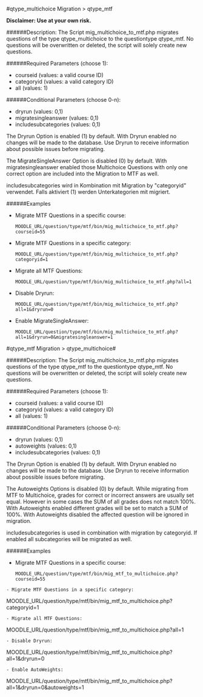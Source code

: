 ﻿#qtype_multichoice Migration > qtype_mtf

**Disclaimer: Use at your own risk.**

######Description:
The Script mig_multichoice_to_mtf.php migrates questions of the type
qtype_multichoice to the questiontype qtype_mtf. No questions will
be overwritten or deleted, the script will solely create new questions.

######Required Parameters (choose 1):
 - courseid (values: a valid course ID)
 - categoryid (values: a valid category ID)
 - all (values: 1)

######Conditional Parameters (choose 0-n):
 - dryrun (values: 0,1)
 - migratesingleanswer (values: 0,1)
 - includesubcategories (values: 0,1)

  The Dryrun Option is enabled (1) by default.
  With Dryrun enabled no changes will be made to the database.
  Use Dryrun to receive information about possible issues before
  migrating.

  The MigrateSingleAnswer Option is disabled (0) by default.
  With migratesingleanswer enabled those Multichoice Questions
  with only one correct option are included into the Migration
  to MTF as well.

  includesubcategories wird in Kombination mit Migration by
  "categoryid" verwendet.
  Falls aktiviert (1) werden Unterkategorien mit migriert.

######Examples

 - Migrate MTF Questions in a specific course:
   ```
   MOODLE_URL/question/type/mtf/bin/mig_multichoice_to_mtf.php?courseid=55
   ```
 - Migrate MTF Questions in a specific category:
   ```
   MOODLE_URL/question/type/mtf/bin/mig_multichoice_to_mtf.php?categoryid=1
   ```
 - Migrate all MTF Questions:
    ```
   MOODLE_URL/question/type/mtf/bin/mig_multichoice_to_mtf.php?all=1
   ```
 - Disable Dryrun:
   ```
   MOODLE_URL/question/type/mtf/bin/mig_multichoice_to_mtf.php?all=1&dryrun=0
   ```
 - Enable MigrateSingleAnswer:
   ```
   MOODLE_URL/question/type/mtf/bin/mig_multichoice_to_mtf.php?all=1&dryrun=0&migratesingleanswer=1
   ```




#qtype_mtf Migration > qtype_multichoice#

######Description:
The Script mig_multichoice_to_mtf.php migrates questions of the type
qtype_mtf to the questiontype qtype_mtf. No questions will be overwritten
or deleted, the script will solely create new questions.

######Required Parameters (choose 1):
 - courseid (values: a valid course ID)
 - categoryid (values: a valid category ID)
 - all (values: 1)

######Conditional Parameters (choose 0-n):
 - dryrun (values: 0,1)
 - autoweights (values: 0,1)
 - includesubcategories (values: 0,1)

  The Dryrun Option is enabled (1) by default.
  With Dryrun enabled no changes will be made to the database.
  Use Dryrun to receive information about possible issues before
  migrating.

  The Autoweights Options is disabled (0) by default.
  While migrating from MTF to Multichoice, grades for correct or
  incorrect answers are usually set equal. However in some cases
  the SUM of all grades does not match 100%. With Autoweights enabled
  different grades will be set to match a SUM of 100%. With Autoweights
  disabled the affected question will be ignored in migration.

  includesubcategories is used in combination with migration by categoryid.
  If enabled all subcategories will be migrated as well.

######Examples

 - Migrate MTF Questions in a specific course:
   ```
   MOODLE_URL/question/type/mtf/bin/mig_mtf_to_multichoice.php?courseid=55
  ```
 - Migrate MTF Questions in a specific category:
   ```
   MOODLE_URL/question/type/mtf/bin/mig_mtf_to_multichoice.php?categoryid=1
   ```
 - Migrate all MTF Questions:
   ```
   MOODLE_URL/question/type/mtf/bin/mig_mtf_to_multichoice.php?all=1
   ```
 - Disable Dryrun:
   ```
   MOODLE_URL/question/type/mtf/bin/mig_mtf_to_multichoice.php?all=1&dryrun=0
   ```
 - Enable AutoWeights:
   ```
   MOODLE_URL/question/type/mtf/bin/mig_mtf_to_multichoice.php?all=1&dryrun=0&autoweights=1
   ```
